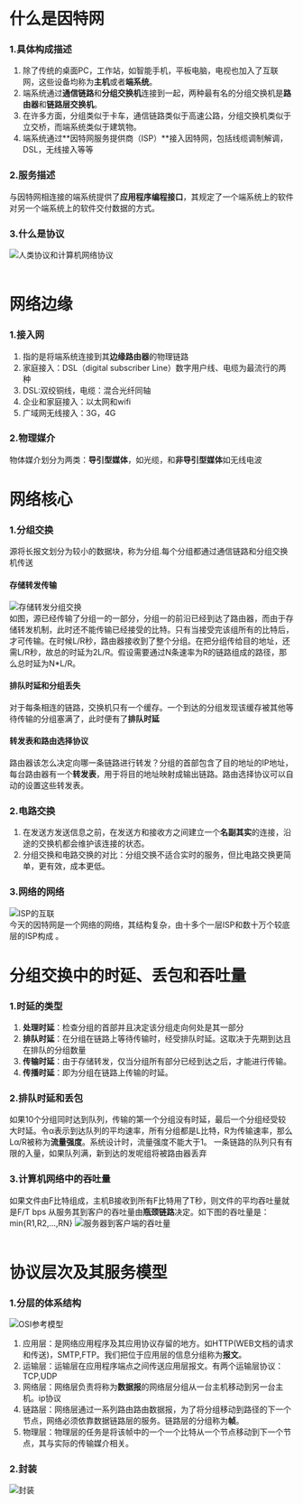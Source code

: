
&emsp;
# 什么是因特网
### 1.具体构成描述
1. 除了传统的桌面PC，工作站，如智能手机，平板电脑，电视也加入了互联网，这些设备均称为**主机**或者**端系统**。
2. 端系统通过**通信链路**和**分组交换机**连接到一起，两种最有名的分组交换机是**路由器**和**链路层交换机**。
3. 在许多方面，分组类似于卡车，通信链路类似于高速公路，分组交换机类似于立交桥，而端系统类似于建筑物。
4. 端系统通过**因特网服务提供商（ISP）**接入因特网，包括线缆调制解调，DSL，无线接入等等

### 2.服务描述
与因特网相连接的端系统提供了**应用程序编程接口**，其规定了一个端系统上的软件对另一个端系统上的软件交付数据的方式。

### 3.什么是协议
![人类协议和计算机网络协议](https://github.com/zihaopang/Backen-develope/blob/master/pics/%E5%8D%8F%E8%AE%AE.PNG)</br>
&emsp;
# 网络边缘
### 1.接入网
1. 指的是将端系统连接到其**边缘路由器**的物理链路
2. 家庭接入：DSL（digital subscriber Line）数字用户线、电缆为最流行的两种
3. DSL:双绞铜线，电缆：混合光纤同轴
4. 企业和家庭接入：以太网和wifi
5. 广域网无线接入：3G，4G

### 2.物理媒介
物体媒介划分为两类：**导引型媒体**，如光缆，和**非导引型媒体**如无线电波
&emsp;
# 网络核心
### 1.分组交换
源将长报文划分为较小的数据块，称为分组.每个分组都通过通信链路和分组交换机传送

#### 存储转发传输
![存储转发分组交换](https://github.com/zihaopang/Backen-develope/blob/master/pics/%E5%AD%98%E5%82%A8%E8%BD%AC%E5%8F%91%E5%88%86%E7%BB%84%E4%BA%A4%E6%8D%A2.PNG)</br>
如图，源已经传输了分组一的一部分，分组一的前沿已经到达了路由器，而由于存储转发机制，此时还不能传输已经接受的比特。只有当接受完该组所有的比特后，才可传输。在时候L/R秒，路由器接收到了整个分组。在把分组传给目的地址，还需L/R秒，故总的时延为2L/R。假设需要通过N条速率为R的链路组成的路径，那么总时延为N*L/R。
#### 排队时延和分组丢失
对于每条相连的链路，交换机只有一个缓存。一个到达的分组发现该缓存被其他等待传输的分组塞满了，此时便有了**排队时延**
#### 转发表和路由选择协议
路由器该怎么决定向哪一条链路进行转发？分组的首部包含了目的地址的IP地址，每台路由器有一个**转发表**，用于将目的地址映射成输出链路。路由选择协议可以自动的设置这些转发表。

### 2.电路交换
1. 在发送方发送信息之前，在发送方和接收方之间建立一个**名副其实**的连接，沿途的交换机都会维护该连接的状态。
2. 分组交换和电路交换的对比：分组交换不适合实时的服务，但比电路交换更简单，更有效，成本更低。

### 3.网络的网络
![ISP的互联](https://github.com/zihaopang/Backen-develope/blob/master/pics/ISP%E7%9A%84%E4%BA%92%E8%81%94.PNG)</br>
今天的因特网是一个网络的网络，其结构复杂，由十多个一层ISP和数十万个较底层的ISP构成 。
&emsp;
# 分组交换中的时延、丢包和吞吐量
### 1.时延的类型
1. **处理时延**：检查分组的首部并且决定该分组走向何处是其一部分
2. **排队时延**：在分组在链路上等待传输时，经受排队时延。这取决于先期到达且在排队的分组数量
3. **传输时延**：由于存储转发，仅当分组所有部分已经到达之后，才能进行传输。
4. **传播时延**：即为分组在链路上传输的时延。

### 2.排队时延和丢包
如果10个分组同时达到队列，传输的第一个分组没有时延，最后一个分组经受较大时延。令α表示到达队列的平均速率，所有分组都是L比特，R为传输速率，那么Lα/R被称为**流量强度**。系统设计时，流量强度不能大于1。
一条链路的队列只有有限的入量，如果队列满，新到达的发呢组将被路由器丢弃

### 3.计算机网络中的吞吐量
如果文件由F比特组成，主机B接收到所有F比特用了T秒，则文件的平均吞吐量就是F/T bps
从服务其到客户的吞吐量由**瓶颈链路**决定。如下图的吞吐量是：min{R1,R2,...,RN}
![服务器到客户端的吞吐量](https://github.com/zihaopang/Backen-develope/blob/master/pics/%E6%9C%8D%E5%8A%A1%E5%99%A8%E5%88%B0%E5%AE%A2%E6%88%B7%E7%AB%AF%E7%9A%84%E5%90%9E%E5%90%90%E9%87%8F.PNG)</br>
&emsp;
# 协议层次及其服务模型
### 1.分层的体系结构
![OSI参考模型](https://github.com/zihaopang/Backen-develope/blob/master/pics/%E5%88%86%E5%B1%82%E6%A8%A1%E5%9E%8B.PNG)
1. 应用层：是网络应用程序及其应用协议存留的地方。如HTTP(WEB文档的请求和传送)，SMTP,FTP。我们把位于应用层的信息分组称为**报文**。
2. 运输层：运输层在应用程序端点之间传送应用层报文。有两个运输层协议：TCP,UDP
3. 网络层：网络层负责将称为**数据报**的网络层分组从一台主机移动到另一台主机。ip协议
4. 链路层：网络层通过一系列路由路由数据报，为了将分组移动到路径的下一个节点，网络必须依靠数据链路层的服务。链路层的分组称为**帧**。
5. 物理层：物理层的任务是将该帧中的一个一个比特从一个节点移动到下一个节点，其与实际的传输媒介相关。

### 2.封装
![封装](https://github.com/zihaopang/Backen-develope/blob/master/pics/%E5%B0%81%E8%A3%85.PNG)</br>
